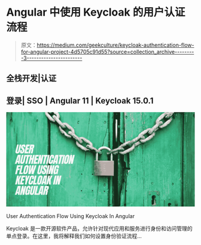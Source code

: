 # Angular 中使用 Keycloak 的用户认证流程

> 原文：<https://medium.com/geekculture/keycloak-authentication-flow-for-angular-project-4d5705c91d55?source=collection_archive---------3----------------------->

## 全栈开发|认证

## 登录| SSO | Angular 11 | Keycloak 15.0.1

![](img/7918f5d43794b1aa2e0ab8757cb42023.png)

User Authentication Flow Using Keycloak In Angular

Keycloak 是一款开源软件产品，允许针对现代应用和服务进行身份和访问管理的单点登录。在这里，我将解释我们如何设置身份验证流程…